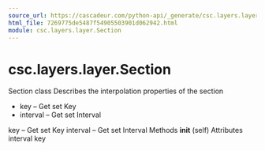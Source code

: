 ```yaml
---
source_url: https://cascadeur.com/python-api/_generate/csc.layers.layer.Section.html
html_file: 7269775de5487f54905503901d062942.html
module: csc.layers.layer.Section
---
```


# csc.layers.layer.Section 

Section class Describes the interpolation properties of the section
- key – Get set Key
- interval – Get set Interval

key – Get set Key interval – Get set Interval Methods __init__ (self) Attributes interval key